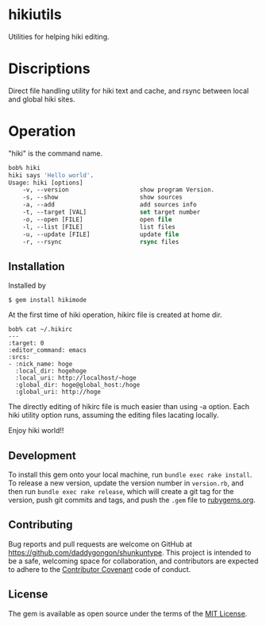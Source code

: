 # hikiutils
Utilities for helping hiki editing.

# Discriptions
Direct file handling utility for hiki text and cache,
and rsync between local and global hiki sites.


# Operation
"hiki" is the command name.

```tcsh
bob% hiki
hiki says 'Hello world'.
Usage: hiki [options]
    -v, --version                    show program Version.
    -s, --show                       show sources
    -a, --add                        add sources info
    -t, --target [VAL]               set target number
    -o, --open [FILE]                open file
    -l, --list [FILE]                list files
    -u, --update [FILE]              update file
    -r, --rsync                      rsync files
```

## Installation

Installed by

```
$ gem install hikimode
```

At the first time of hiki operation, hikirc file is created at home dir.

```
bob% cat ~/.hikirc
---
:target: 0
:editor_command: emacs
:srcs:
- :nick_name: hoge
  :local_dir: hogehoge
  :local_uri: http://localhost/~hoge
  :global_dir: hoge@global_host:/hoge
  :global_uri: http://hoge
```

The directly editing of hikirc file is much easier than using -a option.
Each hiki utility option runs, assuming the editing files lacating locally.

Enjoy hiki world!!

## Development

To install this gem onto your local machine, run `bundle exec rake install`. To release a new version, update the version number in `version.rb`, and then run `bundle exec rake release`, which will create a git tag for the version, push git commits and tags, and push the `.gem` file to [rubygems.org](https://rubygems.org).

## Contributing

Bug reports and pull requests are welcome on GitHub at https://github.com/daddygongon/shunkuntype. This project is intended to be a safe, welcoming space for collaboration, and contributors are expected to adhere to the [Contributor Covenant](contributor-covenant.org) code of conduct.


## License

The gem is available as open source under the terms of the [MIT License](http://opensource.org/licenses/MIT).
